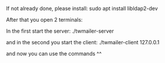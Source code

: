 If not already done, please install:
sudo apt install libldap2-dev

After that you open 2 terminals:

In the first start the server:
./twmailer-server <port> <mails folder>

and in the second you start the client:
./twmailer-client 127.0.0.1 <port>

and now you can use the commands ^^